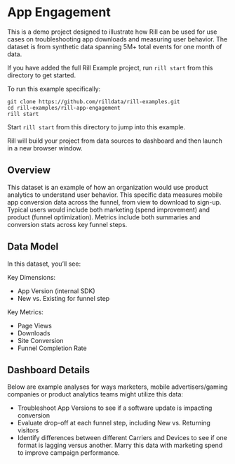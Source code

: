 # App Engagement

This is a demo project designed to illustrate how Rill can be used for use cases on troubleshooting app downloads and measuring user behavior. The dataset is from synthetic data spanning 5M+ total events for one month of data.

If you have added the full Rill Example project, run `rill start` from this directory to get started.

To run this example specifically:

```
git clone https://github.com/rilldata/rill-examples.git
cd rill-examples/rill-app-engagement
rill start
```

Start `rill start` from this directory to jump into this example.

Rill will build your project from data sources to dashboard and then launch in a new browser window.

## Overview
This dataset is an example of how an organization would use product analytics to understand user behavior. This specific data measures mobile app conversion data across the funnel, from view to download to sign-up. Typical users would include both marketing (spend improvement) and product (funnel optimization). Metrics include both summaries and conversion stats across key funnel steps.

## Data Model
In this dataset, you’ll see:

Key Dimensions:
 - App Version (internal SDK)
 - New vs. Existing for funnel step
   
Key Metrics: 
  - Page Views
  - Downloads
  - Site Conversion
  - Funnel Completion Rate

## Dashboard Details
Below are example analyses for ways marketers, mobile advertisers/gaming companies or product analytics teams might utilize this data:

  - Troubleshoot App Versions to see if a software update is impacting conversion
  - Evaluate drop-off at each funnel step, including New vs. Returning visitors 
  - Identify differences between different Carriers and Devices to see if one format is lagging versus another. Marry this data with marketing spend to improve campaign performance. 
